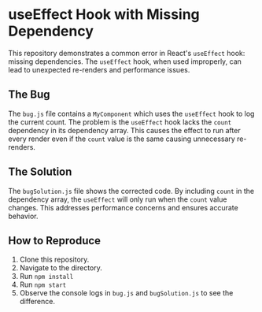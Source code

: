 # useEffect Hook with Missing Dependency

This repository demonstrates a common error in React's `useEffect` hook: missing dependencies. The `useEffect` hook, when used improperly, can lead to unexpected re-renders and performance issues.

## The Bug
The `bug.js` file contains a `MyComponent` which uses the `useEffect` hook to log the current count.  The problem is the `useEffect` hook lacks the `count` dependency in its dependency array. This causes the effect to run after every render even if the `count` value is the same causing unnecessary re-renders.

## The Solution
The `bugSolution.js` file shows the corrected code. By including `count` in the dependency array, the `useEffect` will only run when the `count` value changes.  This addresses performance concerns and ensures accurate behavior.

## How to Reproduce
1. Clone this repository.
2. Navigate to the directory.
3. Run `npm install`
4. Run `npm start`
5. Observe the console logs in `bug.js` and `bugSolution.js` to see the difference.